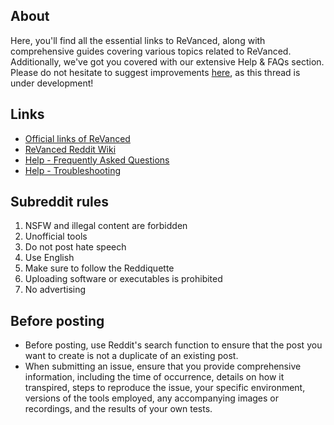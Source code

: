 ## About

Here, you'll find all the essential links to ReVanced, along with comprehensive guides covering various topics related to ReVanced. Additionally, we've got you covered with our extensive Help & FAQs section. Please do not hesitate to suggest improvements [here](https://github.com/revanced/revanced-documentation/issues), as this thread is under development!

## Links

* [Official links of ReVanced](https://www.reddit.com/r/revancedapp/wiki/links)
* [ReVanced Reddit Wiki](https://www.reddit.com/r/revancedapp/wiki)
* [Help - Frequently Asked Questions](https://www.reddit.com/r/revancedapp/wiki/help/questions)
* [Help - Troubleshooting](https://www.reddit.com/r/revancedapp/wiki/help/troubleshooting)

## Subreddit rules

1. NSFW and illegal content are forbidden
2. Unofficial tools
3. Do not post hate speech
4. Use English
5. Make sure to follow the Reddiquette
6. Uploading software or executables is prohibited
7. No advertising

## Before posting

- Before posting, use Reddit's search function to ensure that the post you want to create is not a duplicate of an existing post.
- When submitting an issue, ensure that you provide comprehensive information, including the time of occurrence, details on how it transpired, steps to reproduce the issue, your specific environment, versions of the tools employed, any accompanying images or recordings, and the results of your own tests.
